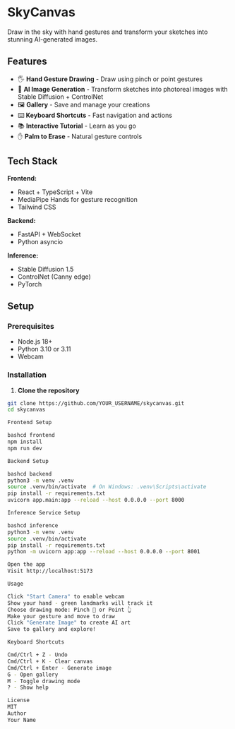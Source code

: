 # SkyCanvas

Draw in the sky with hand gestures and transform your sketches into stunning AI-generated images.

## Features

- 🖐️ **Hand Gesture Drawing** - Draw using pinch or point gestures
- 🎨 **AI Image Generation** - Transform sketches into photoreal images with Stable Diffusion + ControlNet
- 🖼️ **Gallery** - Save and manage your creations
- ⌨️ **Keyboard Shortcuts** - Fast navigation and actions
- 📚 **Interactive Tutorial** - Learn as you go
- ✋ **Palm to Erase** - Natural gesture controls

## Tech Stack

**Frontend:**
- React + TypeScript + Vite
- MediaPipe Hands for gesture recognition
- Tailwind CSS

**Backend:**
- FastAPI + WebSocket
- Python asyncio

**Inference:**
- Stable Diffusion 1.5
- ControlNet (Canny edge)
- PyTorch

## Setup

### Prerequisites
- Node.js 18+
- Python 3.10 or 3.11
- Webcam

### Installation

1. **Clone the repository**
```bash
git clone https://github.com/YOUR_USERNAME/skycanvas.git
cd skycanvas

Frontend Setup

bashcd frontend
npm install
npm run dev

Backend Setup

bashcd backend
python3 -m venv .venv
source .venv/bin/activate  # On Windows: .venv\Scripts\activate
pip install -r requirements.txt
uvicorn app.main:app --reload --host 0.0.0.0 --port 8000

Inference Service Setup

bashcd inference
python3 -m venv .venv
source .venv/bin/activate
pip install -r requirements.txt
python -m uvicorn app:app --reload --host 0.0.0.0 --port 8001

Open the app
Visit http://localhost:5173

Usage

Click "Start Camera" to enable webcam
Show your hand - green landmarks will track it
Choose drawing mode: Pinch 🤏 or Point 👆
Make your gesture and move to draw
Click "Generate Image" to create AI art
Save to gallery and explore!

Keyboard Shortcuts

Cmd/Ctrl + Z - Undo
Cmd/Ctrl + K - Clear canvas
Cmd/Ctrl + Enter - Generate image
G - Open gallery
M - Toggle drawing mode
? - Show help

License
MIT
Author
Your Name
